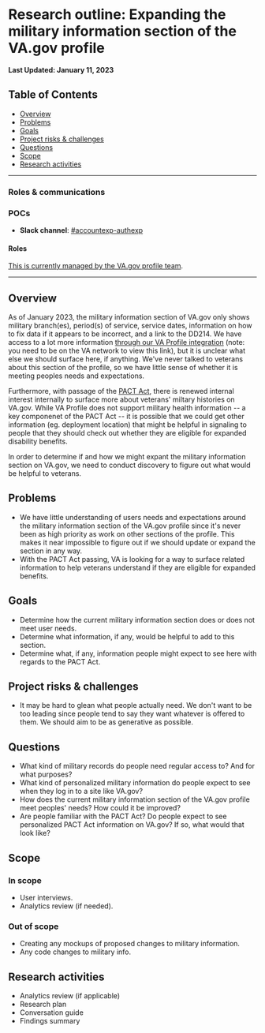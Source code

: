 # Research outline: Expanding the military information section of the VA.gov profile

**Last Updated: January 11, 2023**

## Table of Contents

- [Overview](#overview)
- [Problems](#problems)
- [Goals](#goals)
- [Project risks & challenges](#project-risks--challenges)
- [Questions](#questions)
- [Scope](#scope)
- [Research activities](#research-activities)

---

### Roles & communications

### POCs
- **Slack channel**: [#accountexp-authexp](https://dsva.slack.com/channels/accountexp-authexp)

#### Roles  
[This is currently managed by the VA.gov profile team](https://github.com/department-of-veterans-affairs/va.gov-team/blob/master/products/identity-personalization/profile/README.md#roles).

---

## Overview

As of January 2023, the military information section of VA.gov only shows military branch(es), period(s) of service, service dates, information on how to fix data if it appears to be incorrect, and a link to the DD214. We have access to a lot more information [through our VA Profile integration](https://qa.vaprofile.va.gov:7005/profile-service/swagger-ui/index.html?configUrl=%2Fprofile-service%2Fv3%2Fapi-docs%2Fswagger-config&urls.primaryName=ProfileServiceV3#/Profile-v3) (note: you need to be on the VA network to view this link), but it is unclear what else we should surface here, if anything. We've never talked to veterans about this section of the profile, so we have little sense of whether it is meeting peoples needs and expectations.

Furthermore, with passage of the [PACT Act](https://www.va.gov/resources/the-pact-act-and-your-va-benefits/), there is renewed internal interest internally to surface more about veterans' miltary histories on VA.gov. While VA Profile does not support military health information -- a key componenet of the PACT Act -- it is possible that we could get other information (eg. deployment location) that might be helpful in signaling to people that they should check out whether they are eligible for expanded disability benefits.

In order to determine if and how we might expant the military information section on VA.gov, we need to conduct discovery to figure out what would be helpful to veterans.

## Problems

- We have little understanding of users needs and expectations around the military information section of the VA.gov profile since it's never been as high priority as work on other sections of the profile. This makes it near impossible to figure out if we should update or expand the section in any way.
- With the PACT Act passing, VA is looking for a way to surface related information to help veterans understand if they are eligible for expanded benefits.

## Goals

- Determine how the current military information section does or does not meet user needs.
- Determine what information, if any, would be helpful to add to this section.
- Determine what, if any, information people might expect to see here with regards to the PACT Act.

## Project risks & challenges

- It may be hard to glean what people actually need. We don't want to be too leading since people tend to say they want whatever is offered to them. We should aim to be as generative as possible.

## Questions

- What kind of military records do people need regular access to? And for what purposes?
- What kind of personalized military information do people expect to see when they log in to a site like VA.gov?
- How does the current military information section of the VA.gov profile meet peoples' needs? How could it be improved?
- Are people familiar with the PACT Act? Do people expect to see personalized PACT Act information on VA.gov? If so, what would that look like?

## Scope

### In scope

- User interviews.
- Analytics review (if needed).

### Out of scope

- Creating any mockups of proposed changes to military information.
- Any code changes to military info.

## Research activities

- Analytics review (if applicable)
- Research plan
- Conversation guide
- Findings summary

